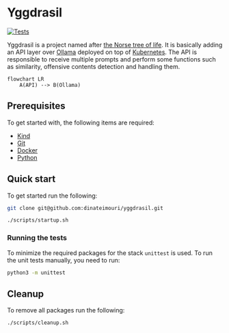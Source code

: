 # Yggdrasil

[![Tests](https://github.com/dinateimouri/yggdrasil/actions/workflows/test-api.yaml/badge.svg?branch=main)](https://github.com/dinateimouri/yggdrasil/actions/workflows/test-api.yaml)

Yggdrasil is a project named after [the Norse tree of life](https://en.wikipedia.org/wiki/Yggdrasil). It is basically adding an API layer over [Ollama](https://ollama.com/) deployed on top of [Kubernetes](https://kubernetes.io). The API is responsible to receive multiple prompts and perform some functions such as similarity, offensive contents detection and handling them.

```mermaid
flowchart LR
    A(API) --> B(Ollama)
```

## Prerequisites

To get started with, the following items are required:

- [Kind](https://kind.sigs.k8s.io/)
- [Git](https://git-scm.com/downloads)
- [Docker](https://www.docker.com/)
- [Python](https://www.python.org/)

## Quick start

To get started run the following:

```bash
git clone git@github.com:dinateimouri/yggdrasil.git

./scripts/startup.sh
```

### Running the tests

To minimize the required packages for the stack `unittest` is used. To run the unit tests manually, you need to run:

```bash
python3 -m unittest
```

## Cleanup

To remove all packages run the following:

```bash
./scripts/cleanup.sh
```
